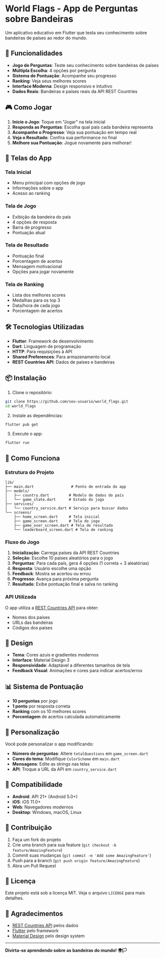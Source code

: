 # World Flags - App de Perguntas sobre Bandeiras

Um aplicativo educativo em Flutter que testa seu conhecimento sobre bandeiras de países ao redor do mundo.

## 🚀 Funcionalidades

- **Jogo de Perguntas**: Teste seu conhecimento sobre bandeiras de países
- **Múltipla Escolha**: 4 opções por pergunta
- **Sistema de Pontuação**: Acompanhe seu progresso
- **Ranking**: Veja seus melhores scores
- **Interface Moderna**: Design responsivo e intuitivo
- **Dados Reais**: Bandeiras e países reais da API REST Countries

## 🎮 Como Jogar

1. **Inicie o Jogo**: Toque em "Jogar" na tela inicial
2. **Responda as Perguntas**: Escolha qual país cada bandeira representa
3. **Acompanhe o Progresso**: Veja sua pontuação em tempo real
4. **Veja o Resultado**: Confira sua performance no final
5. **Melhore sua Pontuação**: Jogue novamente para melhorar!

## 📱 Telas do App

### Tela Inicial
- Menu principal com opções de jogo
- Informações sobre o app
- Acesso ao ranking

### Tela de Jogo
- Exibição da bandeira do país
- 4 opções de resposta
- Barra de progresso
- Pontuação atual

### Tela de Resultado
- Pontuação final
- Porcentagem de acertos
- Mensagem motivacional
- Opções para jogar novamente

### Tela de Ranking
- Lista dos melhores scores
- Medalhas para os top 3
- Data/hora de cada jogo
- Porcentagem de acertos

## 🛠️ Tecnologias Utilizadas

- **Flutter**: Framework de desenvolvimento
- **Dart**: Linguagem de programação
- **HTTP**: Para requisições à API
- **Shared Preferences**: Para armazenamento local
- **REST Countries API**: Dados de países e bandeiras

## 📦 Instalação

1. Clone o repositório:
```bash
git clone https://github.com/seu-usuario/world_flags.git
cd world_flags
```

2. Instale as dependências:
```bash
flutter pub get
```

3. Execute o app:
```bash
flutter run
```

## 🎯 Como Funciona

### Estrutura do Projeto

```
lib/
├── main.dart                 # Ponto de entrada do app
├── models/
│   ├── country.dart         # Modelo de dados do país
│   └── game_state.dart      # Estado do jogo
├── services/
│   └── country_service.dart # Serviço para buscar dados
└── screens/
    ├── home_screen.dart     # Tela inicial
    ├── game_screen.dart     # Tela do jogo
    ├── game_over_screen.dart # Tela de resultado
    └── leaderboard_screen.dart # Tela de ranking
```

### Fluxo do Jogo

1. **Inicialização**: Carrega países da API REST Countries
2. **Seleção**: Escolhe 10 países aleatórios para o jogo
3. **Perguntas**: Para cada país, gera 4 opções (1 correta + 3 aleatórias)
4. **Resposta**: Usuário escolhe uma opção
5. **Feedback**: Mostra se acertou ou errou
6. **Progresso**: Avança para próxima pergunta
7. **Resultado**: Exibe pontuação final e salva no ranking

### API Utilizada

O app utiliza a [REST Countries API](https://restcountries.com/) para obter:
- Nomes dos países
- URLs das bandeiras
- Códigos dos países

## 🎨 Design

- **Tema**: Cores azuis e gradientes modernos
- **Interface**: Material Design 3
- **Responsividade**: Adaptável a diferentes tamanhos de tela
- **Feedback Visual**: Animações e cores para indicar acertos/erros

## 📊 Sistema de Pontuação

- **10 perguntas** por jogo
- **1 ponto** por resposta correta
- **Ranking** com os 10 melhores scores
- **Porcentagem** de acertos calculada automaticamente

## 🔧 Personalização

Você pode personalizar o app modificando:

- **Número de perguntas**: Altere `totalQuestions` em `game_screen.dart`
- **Cores do tema**: Modifique `ColorScheme` em `main.dart`
- **Mensagens**: Edite as strings nas telas
- **API**: Troque a URL da API em `country_service.dart`

## 📱 Compatibilidade

- **Android**: API 21+ (Android 5.0+)
- **iOS**: iOS 11.0+
- **Web**: Navegadores modernos
- **Desktop**: Windows, macOS, Linux

## 🤝 Contribuição

1. Faça um fork do projeto
2. Crie uma branch para sua feature (`git checkout -b feature/AmazingFeature`)
3. Commit suas mudanças (`git commit -m 'Add some AmazingFeature'`)
4. Push para a branch (`git push origin feature/AmazingFeature`)
5. Abra um Pull Request

## 📄 Licença

Este projeto está sob a licença MIT. Veja o arquivo `LICENSE` para mais detalhes.

## 🙏 Agradecimentos

- [REST Countries API](https://restcountries.com/) pelos dados
- [Flutter](https://flutter.dev/) pelo framework
- [Material Design](https://material.io/) pelo design system

---

**Divirta-se aprendendo sobre as bandeiras do mundo! 🌍🏳️**
